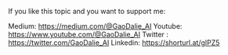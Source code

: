 If you like this topic and you want to support me:

Medium: https://medium.com/@GaoDalie_AI
Youtube: https://www.youtube.com/@GaoDalie_AI
Twitter : https://twitter.com/GaoDalie_AI
Linkedin: https://shorturl.at/gIPZ5
